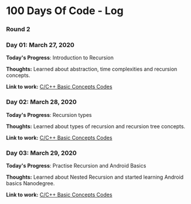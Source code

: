 # 100 Days Of Code - Log

### Round 2

### Day 01: March 27, 2020

**Today's Progress**: Introduction to Recursion

**Thoughts:** Learned about abstraction, time complexities and recursion concepts.

**Link to work:** [C/C++ Basic Concepts Codes](https://github.com/AbhiramReddyD/AlgoDS/tree/master/C%20C%2B%2B%20Basics)

### Day 02: March 28, 2020

**Today's Progress**: Recursion types

**Thoughts:** Learned about types of recursion and recursion tree concepts.

**Link to work:** [C/C++ Basic Concepts Codes](https://github.com/AbhiramReddyD/AlgoDS/tree/master/C%20C%2B%2B%20Basics)

### Day 03: March 29, 2020

**Today's Progress**: Practise Recursion and Android Basics

**Thoughts:** Learned about Nested Recursion and started learning Android basics Nanodegree.

**Link to work:** [C/C++ Basic Concepts Codes](https://github.com/AbhiramReddyD/AlgoDS/tree/master/C%20C%2B%2B%20Basics)
